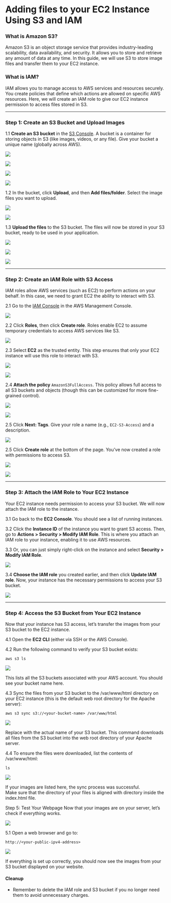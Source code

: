 # Adding files to your EC2 Instance Using S3 and IAM

### **What is Amazon S3?**
Amazon S3 is an object storage service that provides industry-leading scalability, data availability, and security. It allows you to store and retrieve any amount of data at any time. In this guide, we will use S3 to store image files and transfer them to your EC2 instance.

### **What is IAM?**
IAM allows you to manage access to AWS services and resources securely. You create policies that define which actions are allowed on specific AWS resources. Here, we will create an IAM role to give our EC2 instance permission to access files stored in S3.

---

### Step 1: Create an S3 Bucket and Upload Images

1.1 **Create an S3 bucket** in the [S3 Console](https://s3.console.aws.amazon.com/). A bucket is a container for storing objects in S3 (like images, videos, or any file). Give your bucket a unique name (globally across AWS).

![](img/AFTI/AFTI-01.png)

![](img/AFTI/AFTI-02.png)

![](img/AFTI/AFTI-03.png)

![](img/AFTI/AFTI-04.png)

1.2 In the bucket, click **Upload**, and then **Add files/folder**. Select the image files you want to upload.

![](img/AFTI/AFTI-05.png)

![](img/AFTI/AFTI-06.png)

1.3 **Upload the files** to the S3 bucket. The files will now be stored in your S3 bucket, ready to be used in your application.

![](img/AFTI/AFTI-07.png)

![](img/AFTI/AFTI-08.png)

![](img/AFTI/AFTI-09.png)

---

### Step 2: Create an IAM Role with S3 Access

IAM roles allow AWS services (such as EC2) to perform actions on your behalf. In this case, we need to grant EC2 the ability to interact with S3.

2.1 Go to the [IAM Console](https://console.aws.amazon.com/iam/) in the AWS Management Console.

![](img/AFTI/AFTI-10.png)

2.2 Click **Roles**, then click **Create role**. Roles enable EC2 to assume temporary credentials to access AWS services like S3.

![](img/AFTI/AFTI-11.png)

2.3 Select **EC2** as the trusted entity. This step ensures that only your EC2 instance will use this role to interact with S3.

![](img/AFTI/AFTI-12.png)

![](img/AFTI/AFTI-13.png)

2.4 **Attach the policy** `AmazonS3FullAccess`. This policy allows full access to all S3 buckets and objects (though this can be customized for more fine-grained control).

![](img/AFTI/AFTI-14.png)

![](img/AFTI/AFTI-15.png)

2.5 Click **Next: Tags**. Give your role a name (e.g., `EC2-S3-Access`) and a description.

![](img/AFTI/AFTI-16.png)

2.5 Click **Create role** at the bottom of the page. You’ve now created a role with permissions to access S3.

![](img/AFTI/AFTI-17.png)

![](img/AFTI/AFTI-18.png)

---

### Step 3: Attach the IAM Role to Your EC2 Instance

Your EC2 instance needs permission to access your S3 bucket. We will now attach the IAM role to the instance.

3.1 Go back to the **EC2 Console**. You should see a list of running instances.

3.2 Click the **Instance ID** of the instance you want to grant S3 access. Then, go to **Actions > Security > Modify IAM Role**. This is where you attach an IAM role to your instance, enabling it to use AWS resources.

3.3 Or, you can just simply right-click on the instance and select **Security > Modify IAM Role**.

![](img/AFTI/AFTI-19.png)

3.4 **Choose the IAM role** you created earlier, and then click **Update IAM role**. Now, your instance has the necessary permissions to access your S3 bucket.

![](img/AFTI/AFTI-20.png)

---

### Step 4: Access the S3 Bucket from Your EC2 Instance

Now that your instance has S3 access, let’s transfer the images from your S3 bucket to the EC2 instance.

4.1 Open the **EC2 CLI** (either via SSH or the AWS Console). 

4.2 Run the following command to verify your S3 bucket exists:

```
aws s3 ls
```

![](img/AFTI/AFTI-21.png)

This lists all the S3 buckets associated with your AWS account. You should see your bucket name here.

4.3 Sync the files from your S3 bucket to the /var/www/html directory on your EC2 instance (this is the default web root directory for the Apache server):

```
aws s3 sync s3://<your-bucket-name> /var/www/html
```

![](img/AFTI/AFTI-22.png)


Replace <your-bucket-name> with the actual name of your S3 bucket. This command downloads all files from the S3 bucket into the web root directory of your Apache server.

4.4 To ensure the files were downloaded, list the contents of /var/www/html:

```
ls
```

![](img/AFTI/AFTI-23.png)

If your images are listed here, the sync process was successful.  
Make sure that the directory of your files is aligned with directory inside the index.html file.

Step 5: Test Your Webpage
Now that your images are on your server, let’s check if everything works.

![](img/AFTI/AFTI-24.png)

5.1 Open a web browser and go to:

```
http://<your-public-ipv4-address>
```
![](img/AFTI/AFTI-25.png)

If everything is set up correctly, you should now see the images from your S3 bucket displayed on your website.

#### Cleanup
- Remember to delete the IAM role and S3 bucket if you no longer need them to avoid unnecessary charges.


